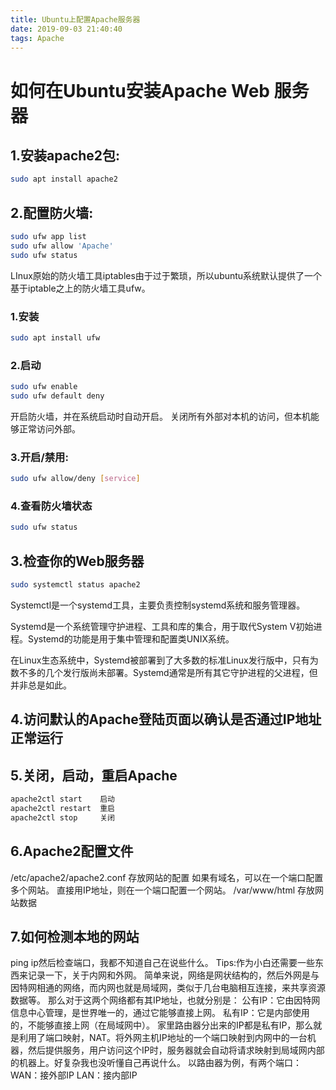 ```yaml
---
title: Ubuntu上配置Apache服务器
date: 2019-09-03 21:40:40
tags: Apache
---
```

# 如何在Ubuntu安装Apache Web 服务器
## 1.安装apache2包:
```bash
sudo apt install apache2
```
## 2.配置防火墙:
```bash
sudo ufw app list
sudo ufw allow 'Apache'
sudo ufw status
```
LInux原始的防火墙工具iptables由于过于繁琐，所以ubuntu系统默认提供了一个基于iptable之上的防火墙工具ufw。
### 1.安装
```bash
sudo apt install ufw
```

### 2.启动
```bash
sudo ufw enable
sudo ufw default deny
```
开启防火墙，并在系统启动时自动开启。
关闭所有外部对本机的访问，但本机能够正常访问外部。
### 3.开启/禁用:
```bash
sudo ufw allow/deny [service]
```
### 4.查看防火墙状态
```bash
sudo ufw status
```
## 3.检查你的Web服务器
```bash
sudo systemctl status apache2
```
Systemctl是一个systemd工具，主要负责控制systemd系统和服务管理器。

Systemd是一个系统管理守护进程、工具和库的集合，用于取代System V初始进程。Systemd的功能是用于集中管理和配置类UNIX系统。

在Linux生态系统中，Systemd被部署到了大多数的标准Linux发行版中，只有为数不多的几个发行版尚未部署。Systemd通常是所有其它守护进程的父进程，但并非总是如此。

## 4.访问默认的Apache登陆页面以确认是否通过IP地址正常运行
## 5.关闭，启动，重启Apache
```bash
apache2ctl start	启动
apache2ctl restart	重启
apache2ctl stop 	关闭
```
## 6.Apache2配置文件
/etc/apache2/apache2.conf 存放网站的配置
如果有域名，可以在一个端口配置多个网站。
直接用IP地址，则在一个端口配置一个网站。
/var/www/html 存放网站数据

## 7.如何检测本地的网站
ping ip然后检查端口，我都不知道自己在说些什么。
Tips:作为小白还需要一些东西来记录一下，关于内网和外网。
简单来说，网络是网状结构的，然后外网是与因特网相通的网络，而内网也就是局域网，类似于几台电脑相互连接，来共享资源数据等。
那么对于这两个网络都有其IP地址，也就分别是：
公有IP：它由因特网信息中心管理，是世界唯一的，通过它能够直接上网。
私有IP：它是内部使用的，不能够直接上网（在局域网中）。
家里路由器分出来的IP都是私有IP，那么就是利用了端口映射，NAT。将外网主机IP地址的一个端口映射到内网中的一台机器，然后提供服务，用户访问这个IP时，服务器就会自动将请求映射到局域网内部的机器上。好复杂我也没听懂自己再说什么。
以路由器为例，有两个端口：
WAN：接外部IP
LAN：接内部IP
